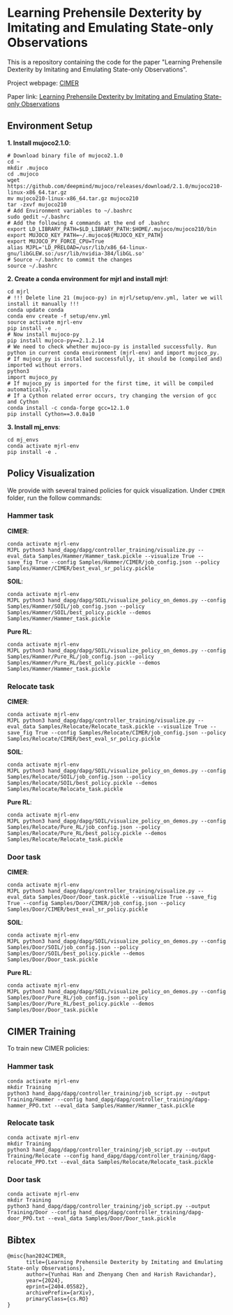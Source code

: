 # Learning Prehensile Dexterity by Imitating and Emulating State-only Observations
This is a repository containing the code for the paper "Learning Prehensile Dexterity by Imitating and Emulating State-only Observations".

Project webpage: [CIMER](https://sites.google.com/view/cimer-2024/)

Paper link: [Learning Prehensile Dexterity by Imitating and Emulating State-only Observations](https://arxiv.org/abs/2404.05582)

## Environment Setup
**1. Install mujoco2.1.0**:
```
# Download binary file of mujoco2.1.0
cd ~
mkdir .mujoco
cd .mujoco
wget https://github.com/deepmind/mujoco/releases/download/2.1.0/mujoco210-linux-x86_64.tar.gz
mv mujoco210-linux-x86_64.tar.gz mujoco210
tar -zxvf mujoco210
# Add Environment variables to ~/.bashrc
sudo gedit ~/.bashrc
# Add the following 4 commands at the end of .bashrc
export LD_LIBRARY_PATH=$LD_LIBRARY_PATH:$HOME/.mujoco/mujoco210/bin
export MUJOCO_KEY_PATH=~/.mujoco${MUJOCO_KEY_PATH}
export MUJOCO_PY_FORCE_CPU=True
alias MJPL='LD_PRELOAD=/usr/lib/x86_64-linux-gnu/libGLEW.so:/usr/lib/nvidia-384/libGL.so'
# Source ~/.bashrc to commit the changes
source ~/.bashrc
```
**2. Create a conda environment for mjrl and install mjrl**:
```
cd mjrl
# !!! Delete line 21 (mujoco-py) in mjrl/setup/env.yml, later we will install it manually !!!
conda update conda
conda env create -f setup/env.yml
source activate mjrl-env
pip install -e .
# Now install mujoco-py
pip install mujoco-py==2.1.2.14
# We need to check whether mujoco-py is installed successfully. Run python in current conda environment (mjrl-env) and import mujoco_py.
# If mujoco_py is installed successfully, it should be (compiled and) imported without errors.
python3
import mujoco_py
# If mujoco_py is imported for the first time, it will be compiled automatically.
# If a Cython related error occurs, try changing the version of gcc and Cython
conda install -c conda-forge gcc=12.1.0
pip install Cython==3.0.0a10
```
**3. Install mj_envs**:
```
cd mj_envs
conda activate mjrl-env
pip install -e .
```

## Policy Visualization
We provide with several trained policies for quick visualization. Under `CIMER` folder, run the follow commands:
### Hammer task
**CIMER**:
```
conda activate mjrl-env
MJPL python3 hand_dapg/dapg/controller_training/visualize.py --eval_data Samples/Hammer/Hammer_task.pickle --visualize True --save_fig True --config Samples/Hammer/CIMER/job_config.json --policy Samples/Hammer/CIMER/best_eval_sr_policy.pickle
```
**SOIL**:
```
conda activate mjrl-env
MJPL python3 hand_dapg/dapg/SOIL/visualize_policy_on_demos.py --config Samples/Hammer/SOIL/job_config.json --policy Samples/Hammer/SOIL/best_policy.pickle --demos Samples/Hammer/Hammer_task.pickle
```
**Pure RL**:
```
conda activate mjrl-env
MJPL python3 hand_dapg/dapg/SOIL/visualize_policy_on_demos.py --config Samples/Hammer/Pure_RL/job_config.json --policy Samples/Hammer/Pure_RL/best_policy.pickle --demos Samples/Hammer/Hammer_task.pickle
```
### Relocate task
**CIMER**:
```
conda activate mjrl-env
MJPL python3 hand_dapg/dapg/controller_training/visualize.py --eval_data Samples/Relocate/Relocate_task.pickle --visualize True --save_fig True --config Samples/Relocate/CIMER/job_config.json --policy Samples/Relocate/CIMER/best_eval_sr_policy.pickle
```
**SOIL**:
```
conda activate mjrl-env
MJPL python3 hand_dapg/dapg/SOIL/visualize_policy_on_demos.py --config Samples/Relocate/SOIL/job_config.json --policy Samples/Relocate/SOIL/best_policy.pickle --demos Samples/Relocate/Relocate_task.pickle
```
**Pure RL**:
```
conda activate mjrl-env
MJPL python3 hand_dapg/dapg/SOIL/visualize_policy_on_demos.py --config Samples/Relocate/Pure_RL/job_config.json --policy Samples/Relocate/Pure_RL/best_policy.pickle --demos Samples/Relocate/Relocate_task.pickle
```
### Door task
**CIMER**:
```
conda activate mjrl-env
MJPL python3 hand_dapg/dapg/controller_training/visualize.py --eval_data Samples/Door/Door_task.pickle --visualize True --save_fig True --config Samples/Door/CIMER/job_config.json --policy Samples/Door/CIMER/best_eval_sr_policy.pickle
```
**SOIL**:
```
conda activate mjrl-env
MJPL python3 hand_dapg/dapg/SOIL/visualize_policy_on_demos.py --config Samples/Door/SOIL/job_config.json --policy Samples/Door/SOIL/best_policy.pickle --demos Samples/Door/Door_task.pickle
```
**Pure RL**:
```
conda activate mjrl-env
MJPL python3 hand_dapg/dapg/SOIL/visualize_policy_on_demos.py --config Samples/Door/Pure_RL/job_config.json --policy Samples/Door/Pure_RL/best_policy.pickle --demos Samples/Door/Door_task.pickle
```

## CIMER Training
To train new CIMER policies:
### Hammer task
```
conda activate mjrl-env
mkdir Training
python3 hand_dapg/dapg/controller_training/job_script.py --output Training/Hammer --config hand_dapg/dapg/controller_training/dapg-hammer_PPO.txt --eval_data Samples/Hammer/Hammer_task.pickle
```
### Relocate task
```
conda activate mjrl-env
mkdir Training
python3 hand_dapg/dapg/controller_training/job_script.py --output Training/Relocate --config hand_dapg/dapg/controller_training/dapg-relocate_PPO.txt --eval_data Samples/Relocate/Relocate_task.pickle
```
### Door task
```
conda activate mjrl-env
mkdir Training
python3 hand_dapg/dapg/controller_training/job_script.py --output Training/Door --config hand_dapg/dapg/controller_training/dapg-door_PPO.txt --eval_data Samples/Door/Door_task.pickle
```

## Bibtex
```
@misc{han2024CIMER,
      title={Learning Prehensile Dexterity by Imitating and Emulating State-only Observations}, 
      author={Yunhai Han and Zhenyang Chen and Harish Ravichandar},
      year={2024},
      eprint={2404.05582},
      archivePrefix={arXiv},
      primaryClass={cs.RO}
}
```